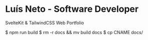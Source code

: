 # Luís Neto - Software Developer

SvelteKit & TailwindCSS Web Portfolio

$ npm run build
$ rm -r docs && mv build docs
$ cp CNAME docs/
